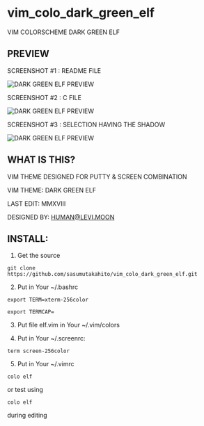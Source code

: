 # vim_colo_dark_green_elf

VIM COLORSCHEME DARK GREEN ELF

## PREVIEW

SCREENSHOT #1 : README FILE

![DARK GREEN ELF PREVIEW](https://sasumutakahito.github.io/vim_colo_dark_green_elf/dark_green_elf.gif)

SCREENSHOT #2 : C FILE

![DARK GREEN ELF PREVIEW](https://sasumutakahito.github.io/vim_colo_dark_green_elf/dark_green_elf_002.gif)

SCREENSHOT #3 : SELECTION HAVING THE SHADOW

![DARK GREEN ELF PREVIEW](https://sasumutakahito.github.io/vim_colo_dark_green_elf/dark_green_elf_003.gif)


## WHAT IS THIS?

VIM THEME DESIGNED FOR PUTTY & SCREEN COMBINATION



VIM THEME:   DARK GREEN ELF

LAST EDIT:   MMXVIII

DESIGNED BY: HUMAN@LEVI.MOON

## INSTALL:

1) Get the source

`git clone https://github.com/sasumutakahito/vim_colo_dark_green_elf.git`

2) Put in Your ~/.bashrc

`export TERM=xterm-256color`

`export TERMCAP=`

3) Put file elf.vim in Your ~/.vim/colors

4) Put in Your ~/.screenrc:

`term screen-256color`

5) Put in Your ~/.vimrc 

`colo elf`

   or test using

`colo elf`

   during editing

